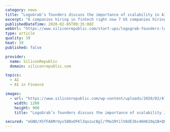 ```yaml
---
category: news
title: "LogoGrab’s founders discuss the importance of scalability in AI"
excerpt: "6 companies hiring in fintech right now 7 US companies hiring in Ireland right now 7 of the coolest ... Prest spoke to Siliconrepublic.com about why they decided to launch a business in Ireland, why scalability is AI is crucial, and how they are just scratching the surface when it comes to use cases. LogoGrab is a start-up that has built ..."
publishedDateTime: 2020-02-05T09:35:00Z
webUrl: "https://www.siliconrepublic.com/start-ups/logograb-founders-luca-boschin-alessandro-prest-ai"
type: article
quality: 39
heat: 39
published: false

provider:
  name: SiliconRepublic
  domain: siliconrepublic.com

topics:
  - AI
  - AI in Finance

images:
  - url: "https://www.siliconrepublic.com/wp-content/uploads/2020/02/Alessandro-Luca.png"
    width: 1200
    height: 900
    title: "LogoGrab’s founders discuss the importance of scalability in AI"

secured: "eGNO/X5fFA6MrUys58BxOFKlZqozucBgl/fMa1RYilV8dEI6v46H6I0q1B+QUryTsdFGafsOzkWwv6TxRrr92WOa9kse3vUfyJaBmx/jeaCG1ClsvV04nm7PMyZFrGN8Hba0TcHjWWjsqG4pkeYM2tzMrKhQA15Esrd9lTJif11sLP9XnX/20Ko09I9FCpC17VKXr1NyWpzgnKMUpIn+m4ULsWi5mP2m2pf+f/SA5KoySqmxZPGaj/1WsGvgft4xC3zdZOvWLipPokVZJ2XQFQbFSUXsxELNHZZEwOfGx8CErZsTJGPFxn5ePG/8qF1Z;AvfIU9iuQdQeKzHVtek8rA=="
---
```


